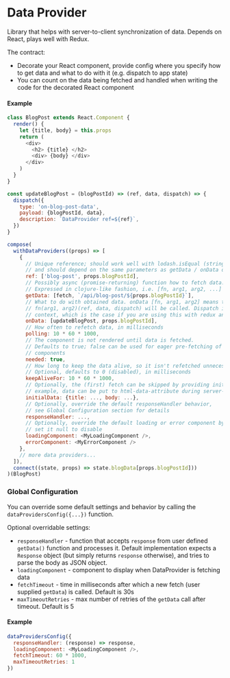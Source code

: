 # Data Provider

Library that helps with server-to-client synchronization of data. Depends on
React, plays well with Redux.

The contract:

* Decorate your React component, provide config where you specify how to get
  data and what to do with it (e.g. dispatch to app state)
* You can count on the data being fetched and handled when writing the code for
  the decorated React component

#### Example

```js
class BlogPost extends React.Component {
  render() {
    let {title, body} = this.props
    return (
      <div>
        <h2> {title} </h2>
        <div> {body} </div>
      </div>
    )
  }
}

const updateBlogPost = (blogPostId) => (ref, data, dispatch) => {
  dispatch({
    type: 'on-blog-post-data',
    payload: {blogPostId, data},
    description: `DataProvider ref=${ref}`,
  })
}

compose(
  withDataProviders((props) => [
    {
      // Unique reference; should work well with lodash.isEqual (string, array, object, ...)
      // and should depend on the same parameters as getData / onData do
      ref: ['blog-post', props.blogPostId],
      // Possibly async (promise-returning) function how to fetch data.
      // Expressed in clojure-like fashion, i.e. [fn, arg1, arg2, ...]
      getData: [fetch, `/api/blog-post/${props.blogPostId}`],
      // What to do with obtained data. onData [fn, arg1, arg2] means that
      // fn(arg1, arg2)(ref, data, dispatch) will be called. Dispatch is taken from
      // context, which is the case if you are using this with redux and react-redux.
      onData: [updateBlogPost, props.blogPostId],
      // How often to refetch data, in milliseconds
      polling: 10 * 60 * 1000,
      // The component is not rendered until data is fetched.
      // Defaults to true; false can be used for eager pre-fetching of data for child
      // components
      needed: true,
      // How long to keep the data alive, so it isn't refetched unnecessarily 
      // Optional, defaults to 0 (disabled), in milliseconds
      keepAliveFor: 10 * 60 * 1000,
      // Optionally, the (first) fetch can be skipped by providing initialData (for
      // example, data can be put to html-data-attribute during server-side rendering)
      initialData: {title: ..., body: ...},
      // Optionally, override the default responseHandler behavior,
      // see Global Configuration section for details
      responseHandler: ...,
      // Optionally, override the default loading or error component by defining your own, or 
      // set it null to disable
      loadingComponent: <MyLoadingComponent />,
      errorComponent: <MyErrorComponent />
    },
    // more data providers...
  ]),
  connect((state, props) => state.blogData[props.blogPostId]))
)(BlogPost)

```

### Global Configuration

You can override some default settings and behavior by calling the `dataProvidersConfig({...})` function.

Optional overridable settings:
 * `responseHandler` - function that accepts `response` from user defined `getData()` function and processes it.
 Default implementation expects a `Response` object (but simply returns `response` otherwise), and tries to parse
 the body as JSON object.
 * `loadingComponent` - component to display when DataProvider is fetching data
 * `fetchTimeout` - time in milliseconds after which a new fetch (user supplied `getData`) is called. Default is 30s
 * `maxTimeoutRetries` - max number of retries of the `getData` call after timeout. Default is 5
 
#### Example

```js
dataProvidersConfig({
  responseHandler: (response) => response,
  loadingComponent: <MyLoadingComponent />,
  fetchTimeout: 60 * 1000,
  maxTimeoutRetries: 1
})
```